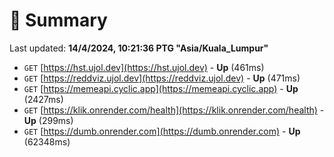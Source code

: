 # 📖 Summary
Last updated: **14/4/2024, 10:21:36 PTG "Asia/Kuala_Lumpur"**

- `GET` [https://hst.ujol.dev](https://hst.ujol.dev) - **Up** (461ms)
- `GET` [https://reddviz.ujol.dev](https://reddviz.ujol.dev) - **Up** (471ms)
- `GET` [https://memeapi.cyclic.app](https://memeapi.cyclic.app) - **Up** (2427ms)
- `GET` [https://klik.onrender.com/health](https://klik.onrender.com/health) - **Up** (299ms)
- `GET` [https://dumb.onrender.com](https://dumb.onrender.com) - **Up** (62348ms)
